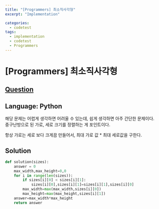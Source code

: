 ```yaml
---
title: "[Programmers] 최소직사각형"
excerpt: "Implementation"

categories:
  - codetest
tags:
  - implementation
  - codetest
  - Programmers
---
```

# [Programmers] 최소직사각형
## [Question](https://programmers.co.kr/learn/courses/30/lessons/86491)
## Language: Python

해당 문제는 어렵게 생각하면 어려울 수 있는데, 쉽게 생각하면 아주 간단한 문제이다.
중구난방으로 된 가로, 세로 크기를 정렬하는 게 포인트이다.

항상 가로는 세로 보다 크게끔 만들어서, 최대 가로 값 * 최대 세로값을 구한다.

## Solution

```python
def solution(sizes):
    answer = 0
    max_width,max_height=0,0
    for i in range(len(sizes)):
        if sizes[i][0] < sizes[i][1]:
            sizes[i][0],sizes[i][1]=sizes[i][1],sizes[i][0]
        max_width=max(max_width,sizes[i][0])
        max_height=max(max_height,sizes[i][1])
    answer=max_width*max_height
    return answer
```
